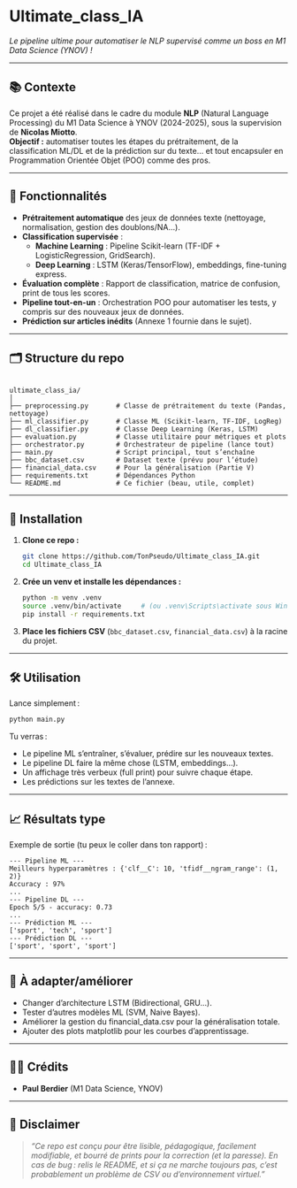 # Ultimate_class_IA

*Le pipeline ultime pour automatiser le NLP supervisé comme un boss en M1 Data Science (YNOV) !*

---

## 📚 **Contexte**

Ce projet a été réalisé dans le cadre du module **NLP** (Natural Language Processing) du M1 Data Science à YNOV (2024-2025), sous la supervision de **Nicolas Miotto**.  
**Objectif :** automatiser toutes les étapes du prétraitement, de la classification ML/DL et de la prédiction sur du texte… et tout encapsuler en Programmation Orientée Objet (POO) comme des pros.

---

## 🚀 **Fonctionnalités**

- **Prétraitement automatique** des jeux de données texte (nettoyage, normalisation, gestion des doublons/NA…).
- **Classification supervisée** :
  - **Machine Learning** : Pipeline Scikit-learn (TF-IDF + LogisticRegression, GridSearch).
  - **Deep Learning** : LSTM (Keras/TensorFlow), embeddings, fine-tuning express.
- **Évaluation complète** : Rapport de classification, matrice de confusion, print de tous les scores.
- **Pipeline tout-en-un** : Orchestration POO pour automatiser les tests, y compris sur des nouveaux jeux de données.
- **Prédiction sur articles inédits** (Annexe 1 fournie dans le sujet).

---

## 🗂️ **Structure du repo**

```

ultimate_class_ia/
│
├── preprocessing.py       # Classe de prétraitement du texte (Pandas, nettoyage)
├── ml_classifier.py       # Classe ML (Scikit-learn, TF-IDF, LogReg)
├── dl_classifier.py       # Classe Deep Learning (Keras, LSTM)
├── evaluation.py          # Classe utilitaire pour métriques et plots
├── orchestrator.py        # Orchestrateur de pipeline (lance tout)
├── main.py                # Script principal, tout s’enchaîne
├── bbc_dataset.csv        # Dataset texte (prévu pour l’étude)
├── financial_data.csv     # Pour la généralisation (Partie V)
├── requirements.txt       # Dépendances Python
└── README.md              # Ce fichier (beau, utile, complet)

````

---

## 🏁 **Installation**

1. **Clone ce repo :**
    ```bash
    git clone https://github.com/TonPseudo/Ultimate_class_IA.git
    cd Ultimate_class_IA
    ```

2. **Crée un venv et installe les dépendances :**
    ```bash
    python -m venv .venv
    source .venv/bin/activate     # (ou .venv\Scripts\activate sous Windows)
    pip install -r requirements.txt
    ```

3. **Place les fichiers CSV** (`bbc_dataset.csv`, `financial_data.csv`) à la racine du projet.

---

## 🛠️ **Utilisation**

Lance simplement :
```bash
python main.py
````

Tu verras :

* Le pipeline ML s’entraîner, s’évaluer, prédire sur les nouveaux textes.
* Le pipeline DL faire la même chose (LSTM, embeddings…).
* Un affichage très verbeux (full print) pour suivre chaque étape.
* Les prédictions sur les textes de l’annexe.

---

## 📈 **Résultats type**

Exemple de sortie (tu peux le coller dans ton rapport) :

```
--- Pipeline ML ---
Meilleurs hyperparamètres : {'clf__C': 10, 'tfidf__ngram_range': (1, 2)}
Accuracy : 97%
...
--- Pipeline DL ---
Epoch 5/5 - accuracy: 0.73
...
--- Prédiction ML ---
['sport', 'tech', 'sport']
--- Prédiction DL ---
['sport', 'sport', 'sport']
```

---

## 🤔 **À adapter/améliorer**

* Changer d’architecture LSTM (Bidirectional, GRU…).
* Tester d’autres modèles ML (SVM, Naive Bayes).
* Améliorer la gestion du financial\_data.csv pour la généralisation totale.
* Ajouter des plots matplotlib pour les courbes d’apprentissage.

---

## 👨‍💻 **Crédits**

* **Paul Berdier** (M1 Data Science, YNOV)

---

## 🧠 **Disclaimer**

> *“Ce repo est conçu pour être lisible, pédagogique, facilement modifiable, et bourré de prints pour la correction (et la paresse).
> En cas de bug : relis le README, et si ça ne marche toujours pas, c’est probablement un problème de CSV ou d’environnement virtuel.”*

